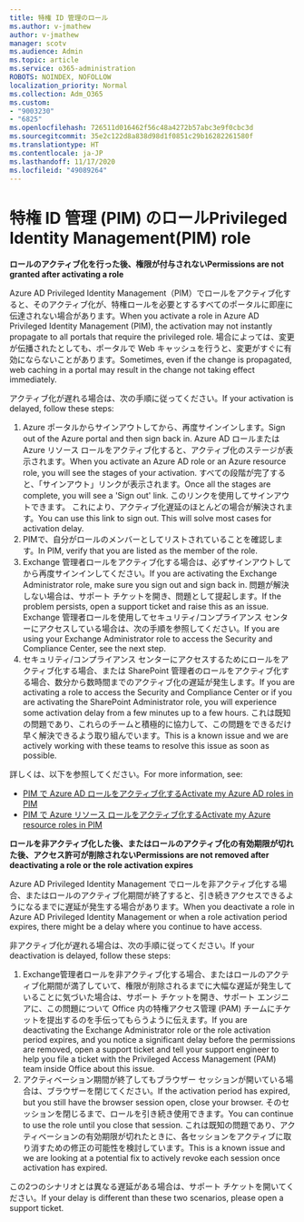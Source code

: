 ```yaml
---
title: 特権 ID 管理のロール
ms.author: v-jmathew
author: v-jmathew
manager: scotv
ms.audience: Admin
ms.topic: article
ms.service: o365-administration
ROBOTS: NOINDEX, NOFOLLOW
localization_priority: Normal
ms.collection: Adm_O365
ms.custom:
- "9003230"
- "6825"
ms.openlocfilehash: 726511d016462f56c48a4272b57abc3e9f0cbc3d
ms.sourcegitcommit: 35e2c122d8a838d98d1f0851c29b16282261580f
ms.translationtype: HT
ms.contentlocale: ja-JP
ms.lasthandoff: 11/17/2020
ms.locfileid: "49089264"
---
```

# <a name="privileged-identity-managementpim-role"></a><span data-ttu-id="fb6f3-102">特権 ID 管理 (PIM) のロール</span><span class="sxs-lookup"><span data-stu-id="fb6f3-102">Privileged Identity Management(PIM) role</span></span>

<span data-ttu-id="fb6f3-103">**ロールのアクティブ化を行った後、権限が付与されない**</span><span class="sxs-lookup"><span data-stu-id="fb6f3-103">**Permissions are not granted after activating a role**</span></span>

<span data-ttu-id="fb6f3-104">Azure AD Privileged Identity Management（PIM）でロールをアクティブ化すると、そのアクティブ化が、特権ロールを必要とするすべてのポータルに即座に伝達されない場合があります。</span><span class="sxs-lookup"><span data-stu-id="fb6f3-104">When you activate a role in Azure AD Privileged Identity Management (PIM), the activation may not instantly propagate to all portals that require the privileged role.</span></span> <span data-ttu-id="fb6f3-105">場合によっては、変更が伝播されたとしても、ポータルで Web キャッシュを行うと、変更がすぐに有効にならないことがあります。</span><span class="sxs-lookup"><span data-stu-id="fb6f3-105">Sometimes, even if the change is propagated, web caching in a portal may result in the change not taking effect immediately.</span></span>

<span data-ttu-id="fb6f3-106">アクティブ化が遅れる場合は、次の手順に従ってください。</span><span class="sxs-lookup"><span data-stu-id="fb6f3-106">If your activation is delayed, follow these steps:</span></span>

1. <span data-ttu-id="fb6f3-107">Azure ポータルからサインアウトしてから、再度サインインします。</span><span class="sxs-lookup"><span data-stu-id="fb6f3-107">Sign out of the Azure portal and then sign back in.</span></span> <span data-ttu-id="fb6f3-108">Azure AD ロールまたは Azure リソース ロールをアクティブ化すると、アクティブ化のステージが表示されます。</span><span class="sxs-lookup"><span data-stu-id="fb6f3-108">When you activate an Azure AD role or an Azure resource role, you will see the stages of your activation.</span></span> <span data-ttu-id="fb6f3-109">すべての段階が完了すると、「サインアウト」リンクが表示されます。</span><span class="sxs-lookup"><span data-stu-id="fb6f3-109">Once all the stages are complete, you will see a 'Sign out' link.</span></span> <span data-ttu-id="fb6f3-110">このリンクを使用してサインアウトできます。 これにより、アクティブ化遅延のほとんどの場合が解決されます。</span><span class="sxs-lookup"><span data-stu-id="fb6f3-110">You can use this link to sign out. This will solve most cases for activation delay.</span></span>
2. <span data-ttu-id="fb6f3-111">PIMで、自分がロールのメンバーとしてリストされていることを確認します。</span><span class="sxs-lookup"><span data-stu-id="fb6f3-111">In PIM, verify that you are listed as the member of the role.</span></span>
3. <span data-ttu-id="fb6f3-112">Exchange 管理者ロールをアクティブ化する場合は、必ずサインアウトしてから再度サインインしてください。</span><span class="sxs-lookup"><span data-stu-id="fb6f3-112">If you are activating the Exchange Administrator role, make sure you sign out and sign back in.</span></span> <span data-ttu-id="fb6f3-113">問題が解決しない場合は、サポート チケットを開き、問題として提起します。</span><span class="sxs-lookup"><span data-stu-id="fb6f3-113">If the problem persists, open a support ticket and raise this as an issue.</span></span> <span data-ttu-id="fb6f3-114">Exchange 管理者ロールを使用してセキュリティ/コンプライアンス センターにアクセスしている場合は、次の手順を参照してください。</span><span class="sxs-lookup"><span data-stu-id="fb6f3-114">If you are using your Exchange Administrator role to access the Security and Compliance Center, see the next step.</span></span>
4. <span data-ttu-id="fb6f3-115">セキュリティ/コンプライアンス センターにアクセスするためにロールをアクティブ化する場合、または SharePoint 管理者のロールをアクティブ化する場合、数分から数時間までのアクティブ化の遅延が発生します。</span><span class="sxs-lookup"><span data-stu-id="fb6f3-115">If you are activating a role to access the Security and Compliance Center or if you are activating the SharePoint Administrator role, you will experience some activation delay from a few minutes up to a few hours.</span></span> <span data-ttu-id="fb6f3-116">これは既知の問題であり、これらのチームと積極的に協力して、この問題をできるだけ早く解決できるよう取り組んでいます。</span><span class="sxs-lookup"><span data-stu-id="fb6f3-116">This is a known issue and we are actively working with these teams to resolve this issue as soon as possible.</span></span>

<span data-ttu-id="fb6f3-117">詳しくは、以下を参照してください。</span><span class="sxs-lookup"><span data-stu-id="fb6f3-117">For more information, see:</span></span>

- [<span data-ttu-id="fb6f3-118">PIM で Azure AD ロールをアクティブ化する</span><span class="sxs-lookup"><span data-stu-id="fb6f3-118">Activate my Azure AD roles in PIM</span></span>](https://docs.microsoft.com/azure/active-directory/privileged-identity-management/pim-how-to-activate-role?WT.mc_id=Portal-Microsoft_Azure_Support "https://docs.microsoft.com/azure/active-directory/privileged-identity-management/pim-how-to-activate-role?wt.mc_id=portal-microsoft_azure_support")
- [<span data-ttu-id="fb6f3-119">PIM で Azure リソース ロールをアクティブ化する</span><span class="sxs-lookup"><span data-stu-id="fb6f3-119">Activate my Azure resource roles in PIM</span></span>](https://docs.microsoft.com/azure/active-directory/privileged-identity-management/pim-resource-roles-activate-your-roles?WT.mc_id=Portal-Microsoft_Azure_Support "https://docs.microsoft.com/azure/active-directory/privileged-identity-management/pim-resource-roles-activate-your-roles?wt.mc_id=portal-microsoft_azure_support")

<span data-ttu-id="fb6f3-120">**ロールを非アクティブ化した後、またはロールのアクティブ化の有効期限が切れた後、アクセス許可が削除されない**</span><span class="sxs-lookup"><span data-stu-id="fb6f3-120">**Permissions are not removed after deactivating a role or the role activation expires**</span></span>

<span data-ttu-id="fb6f3-121">Azure AD Privileged Identity Management でロールを非アクティブ化する場合、またはロールのアクティブ化期間が終了すると、引き続きアクセスできるようになるまでに遅延が発生する場合があります。</span><span class="sxs-lookup"><span data-stu-id="fb6f3-121">When you deactivate a role in Azure AD Privileged Identity Management or when a role activation period expires, there might be a delay where you continue to have access.</span></span>

<span data-ttu-id="fb6f3-122">非アクティブ化が遅れる場合は、次の手順に従ってください。</span><span class="sxs-lookup"><span data-stu-id="fb6f3-122">If your deactivation is delayed, follow these steps:</span></span>

1. <span data-ttu-id="fb6f3-123">Exchange管理者ロールを非アクティブ化する場合、またはロールのアクティブ化期間が満了していて、権限が削除されるまでに大幅な遅延が発生していることに気づいた場合は、サポート チケットを開き、サポート エンジニアに、この問題について Office 内の特権アクセス管理 (PAM) チームにチケットを提出するのを手伝ってもらうように伝えます。</span><span class="sxs-lookup"><span data-stu-id="fb6f3-123">If you are deactivating the Exchange Administrator role or the role activation period expires, and you notice a significant delay before the permissions are removed, open a support ticket and tell your support engineer to help you file a ticket with the Privileged Access Management (PAM) team inside Office about this issue.</span></span>
2. <span data-ttu-id="fb6f3-124">アクティベーション期間が終了してもブラウザー セッションが開いている場合は、ブラウザーを閉じてください。</span><span class="sxs-lookup"><span data-stu-id="fb6f3-124">If the activation period has expired, but you still have the browser session open, close your browser.</span></span> <span data-ttu-id="fb6f3-125">そのセッションを閉じるまで、ロールを引き続き使用できます。</span><span class="sxs-lookup"><span data-stu-id="fb6f3-125">You can continue to use the role until you close that session.</span></span> <span data-ttu-id="fb6f3-126">これは既知の問題であり、アクティベーションの有効期限が切れたときに、各セッションをアクティブに取り消すための修正の可能性を検討しています。</span><span class="sxs-lookup"><span data-stu-id="fb6f3-126">This is a known issue and we are looking at a potential fix to actively revoke each session once activation has expired.</span></span>

<span data-ttu-id="fb6f3-127">この2つのシナリオとは異なる遅延がある場合は、サポート チケットを開いてください。</span><span class="sxs-lookup"><span data-stu-id="fb6f3-127">If your delay is different than these two scenarios, please open a support ticket.</span></span>
